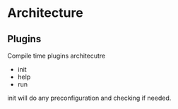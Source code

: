 # Architecture

## Plugins

Compile time plugins architecutre

- init
- help
- run

init will do any preconfiguration and checking if needed.